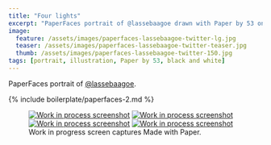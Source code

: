 ```yaml
---
title: "Four lights"
excerpt: "PaperFaces portrait of @lassebaagoe drawn with Paper by 53 on an iPad."
image: 
  feature: /assets/images/paperfaces-lassebaagoe-twitter-lg.jpg
  teaser: /assets/images/paperfaces-lassebaagoe-twitter-teaser.jpg
  thumb: /assets/images/paperfaces-lassebaagoe-twitter-150.jpg
tags: [portrait, illustration, Paper by 53, black and white]
---
```


PaperFaces portrait of [@lassebaagoe](http://twitter.com/lassebaagoe).

{% include boilerplate/paperfaces-2.md %}

<figure class="third">
  <a href="{{ site.url }}/assets/images/paperfaces-lassebaagoe-process-1-lg.jpg"><img src="{{ site.url }}/assets/images/paperfaces-lassebaagoe-process-1-600.jpg" alt="Work in process screenshot"></a>
  <a href="{{ site.url }}/assets/images/paperfaces-lassebaagoe-process-2-lg.jpg"><img src="{{ site.url }}/assets/images/paperfaces-lassebaagoe-process-2-600.jpg" alt="Work in process screenshot"></a>
  <a href="{{ site.url }}/assets/images/paperfaces-lassebaagoe-process-3-lg.jpg"><img src="{{ site.url }}/assets/images/paperfaces-lassebaagoe-process-3-600.jpg" alt="Work in process screenshot"></a>
  <a href="{{ site.url }}/assets/images/paperfaces-lassebaagoe-process-4-lg.jpg"><img src="{{ site.url }}/assets/images/paperfaces-lassebaagoe-process-4-600.jpg" alt="Work in process screenshot"></a>
  <figcaption>Work in progress screen captures Made with Paper.</figcaption>
</figure>